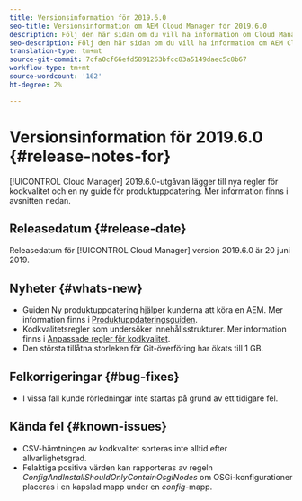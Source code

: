 ```yaml
---
title: Versionsinformation för 2019.6.0
seo-title: Versionsinformation om AEM Cloud Manager för 2019.6.0
description: Följ den här sidan om du vill ha information om Cloud Manager version 2019.6.0.
seo-description: Följ den här sidan om du vill ha information om AEM Cloud Manager version 2019.6.0.
translation-type: tm+mt
source-git-commit: 7cfa0cf66efd5891263bfcc83a5149daec5c8b67
workflow-type: tm+mt
source-wordcount: '162'
ht-degree: 2%

---
```


# Versionsinformation för 2019.6.0 {#release-notes-for}

[!UICONTROL Cloud Manager] 2019.6.0-utgåvan lägger till nya regler för kodkvalitet och en ny guide för produktuppdatering. Mer information finns i avsnitten nedan.

## Releasedatum {#release-date}

Releasedatum för [!UICONTROL Cloud Manager] version 2019.6.0 är 20 juni 2019.

## Nyheter {#whats-new}

* Guiden Ny produktuppdatering hjälper kunderna att köra en AEM. Mer information finns i [Produktuppdateringsguiden](overview-productupdate-wizard.md).
* Kodkvalitetsregler som undersöker innehållsstrukturer. Mer information finns i [Anpassade regler för kodkvalitet](custom-code-quality-rules.md).
* Den största tillåtna storleken för Git-överföring har ökats till 1 GB.

## Felkorrigeringar {#bug-fixes}

* I vissa fall kunde rörledningar inte startas på grund av ett tidigare fel.

## Kända fel {#known-issues}

* CSV-hämtningen av kodkvalitet sorteras inte alltid efter allvarlighetsgrad.
* Felaktiga positiva värden kan rapporteras av regeln *ConfigAndInstallShouldOnlyContainOsgiNodes* om OSGi-konfigurationer placeras i en kapslad mapp under en *config*-mapp.